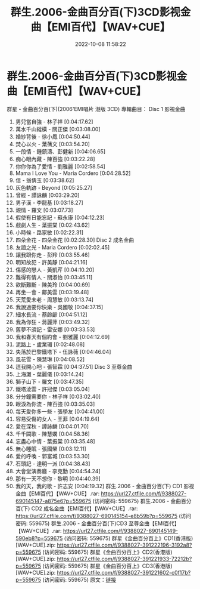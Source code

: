 ﻿---
title: 群生.2006-金曲百分百(下)3CD影视金曲【EMI百代】【WAV+CUE】
date: 2022-10-08 11:58:22
categories: WAV车载音乐、镜像
tags: 华语中文
---
# 群生.2006-金曲百分百(下)3CD影视金曲【EMI百代】【WAV+CUE】

群星 - 金曲百分百(下)(2006'EMI唱片 港版 3CD)
專輯曲目：
Disc 1 影視金曲
01. 男兒當自強 - 林子祥
[0:04:17.62]
02. 萬水千山縱橫 - 關正傑
[0:03:08.00]
03. 婚紗背後 - 徐小鳳
[0:04:50.44]
04. 焚心以火 - 葉蒨文
[0:03:54.20]
05. 一段情 - 鍾鎮濤、彭健新
[0:04:06.65]
06. 痴心眼內藏 - 陳百強
[0:03:22.28]
07. 你你你為了愛情 - 劉雅麗
[0:02:58.54]
08. Mama I Love You - Maria Cordero
[0:04:28.52]
09. 信 - 翁倩玉
[0:03:38.62]
10. 灰色軌跡 - Beyond
[0:05:25.27]
11. 曾經 - 譚詠麟
[0:03:29.20]
12. 男子漢 - 李龍基
[0:03:18.27]
13. 親情 - 羅文
[0:03:07.73]
14. 假使有日能忘記 - 蘇永康
[0:04:12.23]
15. 戲劇人生 - 葉振棠
[0:02:43.62]
16. 小時候 - 路家敏
[0:02:22.31]
17. 四朵金花 - 四朵金花
[0:02:28.30]
Disc 2 成名金曲
01. 友誼之光 - Maria Cordero
[0:02:02.45]
02. 讓我跟你走 - 彭羚
[0:03:55.46]
03. 明知故犯 - 許美靜
[0:04:21.16]
04. 傷感的戀人 - 黃凱芹
[0:04:10.20]
05. 難得有情人 - 關淑怡
[0:03:45.11]
06. 欲斷難斷 - 陳美玲
[0:04:00.69]
07. 再坐一會 - 鄺美雲
[0:03:19.48]
08. 天荒愛未老 - 周慧敏
[0:03:13.74]
09. 我說過要你快樂 - 吳國敬
[0:04:37.15]
10. 細水長流 - 蔡齡齡
[0:04:51.12]
11. 我為你狂 - 蔣麗萍
[0:03:49.32]
12. 舊夢不須記 - 雷安娜
[0:03:33.53]
13. 我和春天有個約會 - 劉雅麗
[0:04:12.69]
14. 泥路上 - 盧業瑂
[0:02:48.08]
15. 失落於巴黎鐵塔下 - 伍詠薇
[0:04:46.04]
16. 風花雪 - 陳慧琳
[0:04:08.52]
17. 逗我開心吧 - 張智霖
[0:04:37.51]
Disc 3 至尊金曲
01. 上海灘 - 葉麗儀
[0:03:14.24]
02. 獅子山下 - 羅文
[0:03:47.35]
03. 鐵塔淩雲 - 許冠傑
[0:03:05.04]
04. 分分鐘需要你 - 林子祥
[0:03:02.40]
05. 眼淚為你流 - 陳百強
[0:03:35.03]
06. 每天愛你多一些 - 張學友
[0:04:41.00]
07. 容易受傷的女人 - 王菲
[0:04:19.64]
08. 愛在深秋 - 譚詠麟
[0:04:01.70]
09. 千千闕歌 - 陳慧嫻
[0:04:58.36]
10. 忘盡心中情 - 葉振棠
[0:03:35.48]
11. 無心睡眠 - 張國榮
[0:03:12.11]
12. 愛的呼喚 - 郭富城
[0:03:53.30]
13. 石頭記 - 達明一派
[0:04:38.43]
14. 大會堂演奏廳 - 李克勤
[0:04:54.24]
15. 那有一天不想你 - 黎明
[0:04:40.39]
16. 我的天，我的歌 - 許志安
[0:04:19.32]
群生.2006 - 金曲百分百(下) CD1 影视金曲【EMI百代】【WAV+CUE】.rar: https://url27.ctfile.com/f/9388027-690145147-a875e6?p=559675
(访问密码: 559675)
群生.2006 - 金曲百分百(下) CD2 成名金曲【EMI百代】【WAV+CUE】.rar: https://url27.ctfile.com/f/9388027-690145154-e8b59b?p=559675
(访问密码: 559675)
群生.2006 - 金曲百分百(下)CD3 至尊金曲【EMI百代】【WAV+CUE】.rar: https://url27.ctfile.com/f/9388027-690145149-590eb8?p=559675
(访问密码: 559675)
群星《金曲百分百上》CD1(香港版)[WAV+CUE].zip: https://url27.ctfile.com/f/9388027-391222196-3192a8?p=559675
(访问密码: 559675)
群星《金曲百分百上》CD2(香港版)[WAV+CUE].zip: https://url27.ctfile.com/f/9388027-391221933-72212b?p=559675
(访问密码: 559675)
群星《金曲百分百上》CD3(香港版)[WAV+CUE].zip: https://url27.ctfile.com/f/9388027-391221602-c0f17b?p=559675
(访问密码: 559675)
原文：[链接](https://blog.sina.com.cn/s/blog_1647c7e7601030ztk.html)